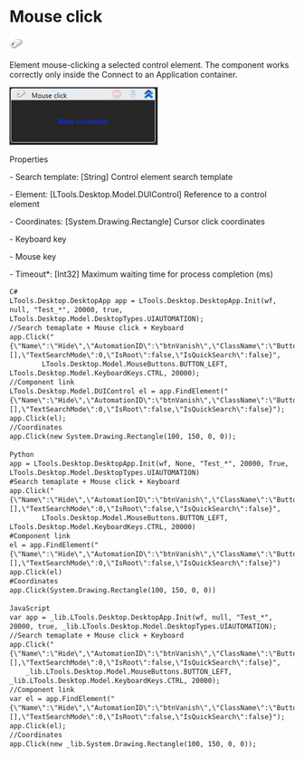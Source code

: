 # Mouse click

![](<../../../.gitbook/assets/0 (79).png>)

Element mouse-clicking a selected control element. The component works correctly only inside the Connect to an Application container.

![](<../../../.gitbook/assets/1 (67).png>)

Properties

&#x20;\- Search template: \[String] Control element search template

&#x20;\- Element: \[LTools.Desktop.Model.DUIControl] Reference to a control element

&#x20;\- Coordinates: \[System.Drawing.Rectangle] Cursor click coordinates

&#x20;\- Keyboard key

&#x20;\- Mouse key

&#x20;\- Timeout\*: \[Int32] Maximum waiting time for process completion (ms)

```
C#
LTools.Desktop.DesktopApp app = LTools.Desktop.DesktopApp.Init(wf, null, "Test_*", 20000, true, LTools.Desktop.Model.DesktopTypes.UIAUTOMATION);
//Search temaplate + Mouse click + Keyboard
app.Click("{\"Name\":\"Hide\",\"AutomationID\":\"btnVanish\",\"ClassName\":\"Button\",\"AUIProperties\":[],\"TextSearchMode\":0,\"IsRoot\":false,\"IsQuickSearch\":false}", 
		LTools.Desktop.Model.MouseButtons.BUTTON_LEFT, LTools.Desktop.Model.KeyboardKeys.CTRL, 20000);
//Component link
LTools.Desktop.Model.DUIControl el = app.FindElement("{\"Name\":\"Hide\",\"AutomationID\":\"btnVanish\",\"ClassName\":\"Button\",\"AUIProperties\":[],\"TextSearchMode\":0,\"IsRoot\":false,\"IsQuickSearch\":false}");
app.Click(el);
//Coordinates
app.Click(new System.Drawing.Rectangle(100, 150, 0, 0));

Python
app = LTools.Desktop.DesktopApp.Init(wf, None, "Test_*", 20000, True, LTools.Desktop.Model.DesktopTypes.UIAUTOMATION)
#Search temaplate + Mouse click + Keyboard
app.Click("{\"Name\":\"Hide\",\"AutomationID\":\"btnVanish\",\"ClassName\":\"Button\",\"AUIProperties\":[],\"TextSearchMode\":0,\"IsRoot\":false,\"IsQuickSearch\":false}", 
		LTools.Desktop.Model.MouseButtons.BUTTON_LEFT, LTools.Desktop.Model.KeyboardKeys.CTRL, 20000)
#Component link
el = app.FindElement("{\"Name\":\"Hide\",\"AutomationID\":\"btnVanish\",\"ClassName\":\"Button\",\"AUIProperties\":[],\"TextSearchMode\":0,\"IsRoot\":false,\"IsQuickSearch\":false}")
app.Click(el)
#Coordinates
app.Click(System.Drawing.Rectangle(100, 150, 0, 0))

JavaScript
var app = _lib.LTools.Desktop.DesktopApp.Init(wf, null, "Test_*", 20000, true, _lib.LTools.Desktop.Model.DesktopTypes.UIAUTOMATION);
//Search temaplate + Mouse click + Keyboard
app.Click("{\"Name\":\"Hide\",\"AutomationID\":\"btnVanish\",\"ClassName\":\"Button\",\"AUIProperties\":[],\"TextSearchMode\":0,\"IsRoot\":false,\"IsQuickSearch\":false}", 
	_lib.LTools.Desktop.Model.MouseButtons.BUTTON_LEFT, _lib.LTools.Desktop.Model.KeyboardKeys.CTRL, 20000);
//Component link
var el = app.FindElement("{\"Name\":\"Hide\",\"AutomationID\":\"btnVanish\",\"ClassName\":\"Button\",\"AUIProperties\":[],\"TextSearchMode\":0,\"IsRoot\":false,\"IsQuickSearch\":false}");
app.Click(el);
//Coordinates
app.Click(new _lib.System.Drawing.Rectangle(100, 150, 0, 0));
```
